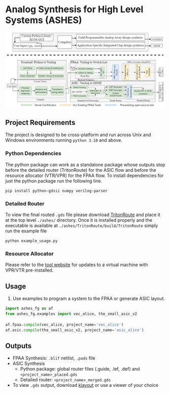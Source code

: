 # Analog Synthesis for High Level Systems (ASHES)

![Architecture](figures/ashes_flow_v2.jpg)

## Project Requirements
The project is designed to be cross-platform and run across Unix and Windows environments running `python 3.10` and above. 

### Python Dependencies

The python package can work as a standalone package whose outputs stop before the detailed router (TritonRoute) for the ASIC flow and before the resource allocator (VTR/VPR) for the FPAA flow. To install dependencies for just the python package run the following line.

```
pip install python-gdsii numpy verilog-parser
```

### Detailed Router
To view the final routed `.gds` file please download [TritonRoute](https://github.com/The-OpenROAD-Project/TritonRoute) and place it at the top level `./ashes/` directory. Once it is installed properly and the executable is available at `./ashes/TritonRoute/build/TritonRoute` simply run the example file

```
python example_usage.py
```

### Resource Allocator
Please refer to the [tool website](https://hasler.ece.gatech.edu/FPAAtool/index.html) for updates to a virtual machine with VPR/VTR pre-installed.

## Usage

1. Use examples to program a system to the FPAA or generate ASIC layout.

```python
import ashes_fg as af
from ashes_fg.examples import vec_alice, the_small_asic_v2

af.fpaa.compile(vec_alice, project_name='vec_alice')
af.asic.compile(the_small_asic_v2, project_name='asic_alice')
```

## Outputs
- FPAA Synthesis: `.blif` netlist, `.pads` file
- ASIC Synthesis 
    - Python package: global router files (.guide, .lef, .def) and `<project_name>_placed.gds`
    - Detailed router: `<project_name>_merged.gds`
- To view `.gds` output, download [klayout](https://www.klayout.de/) or use a viewer of your choice

 